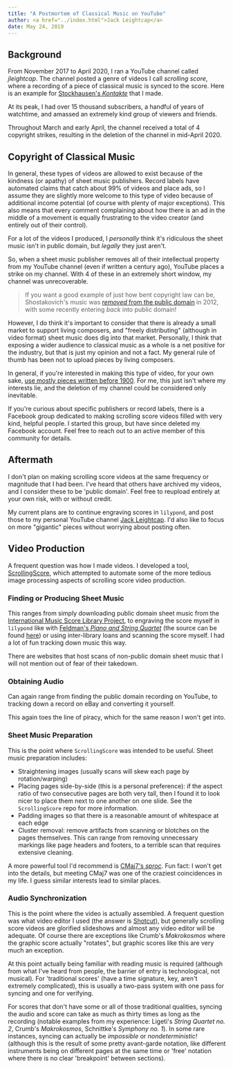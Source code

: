 ```yaml
---
title: "A Postmortem of Classical Music on YouTube"
author: <a href="../index.html">Jack Leightcap</a>
date: May 24, 2019
---
```


## Background
From November 2017 to April 2020, I ran a YouTube channel called *jleightcap*.
The channel posted a genre of videos I call *scrolling score*, where a recording
of a piece of classical music is synced to the score.
Here is an example for [Stockhausen's *Kontakte*](https://youtu.be/l_UHaulsw3M)
that I made.

At its peak, I had over 15 thousand subscribers, a handful of years of
watchtime, and amassed an extremely kind group of viewers and friends.

Throughout March and early April, the channel received a total of 4 copyright strikes,
resulting in the deletion of the channel in mid-April 2020.

## Copyright of Classical Music
In general, these types of videos are allowed to exist because of the kindness
(or apathy) of sheet music publishers.
Record labels have automated claims that catch about 99% of videos and
place ads, so I assume they are slightly more welcome to this type of video
because of additional income potential (of
course with plenty of major exceptions).
This also means that every comment complaining about how there is an ad in the
middle of a movement is equally frustrating to the video creator (and entirely
out of their control).

For a lot of the videos I produced, I *personally* think it's ridiculous the
sheet music isn't in public domain, but *legally* they just aren't.

So, when a sheet music publisher removes all of their intellectual property from
my YouTube channel (even if written a century ago), YouTube places a strike on
my channel.
With 4 of these in an extremely short window, my channel was unrecoverable.

>If you want a good example of just how bent copyright law can be,
>Shostakovich's music was
>[*removed* from the public domain](https://www.wqxr.org/story/182225-prokofiev-and-shostakovich-public-domain-no-more/)
>in 2012, with some recently entering *back* into public domain!

However, I do think it's important to consider that there is already a small
market to support living composers, and "freely distributing" (although in
video format) sheet music does dig into that market.
Personally, I think that exposing a wider audience to classical music as a whole
is a net positive for the industry, but that is just my opinion and not a fact.
My general rule of thumb has been not to upload pieces by living composers.

In general, if you're interested in making this type of video, for your own
sake, <u>use mostly pieces written before 1900</u>.
For me, this just isn't where my interests lie, and the deletion of my channel
could be considered only inevitable.

If you're curious about specific publishers or record labels, there is a
Facebook group dedicated to making scrolling score videos filled with very kind,
helpful people.
I started this group, but have since deleted my Facebook account.
Feel free to reach out to an active member of this community for details.

## Aftermath
I don't plan on making scrolling score videos at the same frequency or magnitude
that I had been.
I've heard that others have archived my videos, and I consider these to be
'public domain'.
Feel free to reupload entirely at your own risk, with or without credit.

My current plans are to continue engraving scores in `lilypond`, and post those
to my personal YouTube channel
[Jack Leightcap](https://www.youtube.com/channel/UCWt1oAwvbU7EQHWlUE9AvsA).
I'd also like to focus on more "gigantic" pieces without worrying
about posting often.

## Video Production
A frequent question was how I made videos.
I developed a tool,
[ScrollingScore](https://github.com/jleightcap/ScrollingScore), which attempted
to automate some of the more tedious image processing aspects of scrolling score video
production.

### Finding or Producing Sheet Music
This ranges from simply downloading public domain sheet music from the
[International Music Score Library Project](https://imslp.org/wiki/Main_Page),
to engraving the score myself in `lilypond` like with [Feldman's *Piano and String
Quartet*](https://youtu.be/TUAxrFQXuO4)
(the source can be found [here](https://github.com/jleightcap/Feldman-PianoStringQuartet))
or using inter-library loans and scanning the score myself.
I had a lot of fun tracking down music this way.

There are websites that host scans of non-public domain sheet music that I
will not mention out of fear of their takedown.

### Obtaining Audio
Can again range from finding the public domain recording on YouTube, to tracking
down a record on eBay and converting it yourself.

This again toes the line of piracy, which for the same reason I won't get into.

### Sheet Music Preparation
This is the point where `ScrollingScore` was intended to be useful.
Sheet music preparation includes:

- Straightening images (usually scans will skew each page by rotation/warping)
- Placing pages side-by-side (this is a personal preference): if the aspect
  ratio of two consecutive pages are both very tall, then I found it to look
  nicer to place them next to one another on one slide.
  See the `ScrollingScore` repo for more information.
- Padding images so that there is a reasonable amount of whitespace at each edge
- Cluster removal: remove artifacts from scanning or blotches on the pages
  themselves.
  This can range from removing unnecessary markings like page headers and footers, to a terrible scan that requires extensive cleaning.

A more powerful tool I'd recommend is
[CMaj7's *sproc*](https://github.com/edwardx999/ScoreProcessor).
Fun fact: I won't get into the details, but meeting CMaj7 was one of the
craziest coincidences in my life.
I guess similar interests lead to similar places.

### Audio Synchronization
This is the point where the video is actually assembled.
A frequent question was what video editor I used (the answer is
[Shotcut](https://www.shotcut.org/)), but generally scrolling score videos are
glorified slideshows and almost any video editor will be adequate.
Of course there are exceptions like Crumb's *Makrokosmos* where the graphic score
actually "rotates", but graphic scores like this are very much an exception.

At this point actually being familiar with reading music is required (although
from what I've heard from people, the barrier of entry is technological, not
musical).
For 'traditional scores' (have a time signature, key, aren't extremely
complicated), this is usually a two-pass system with one pass for syncing and
one for verifying.

For scores that don't have some or all of those traditional qualities, syncing
the audio and score can take as much as thirty times as long as the recording
(notable examples from my experience: Ligeti's *String Quartet no. 2*, Crumb's
*Makrokosmos*, Schnittke's *Symphony no. 1*).
In some rare instances, syncing can actually be *impossible* or
*nondeterministic!* (although this is
the result of some pretty avant-garde notation, like different instruments being
on different pages at the same time or 'free' notation where there is no clear
'breakpoint' between sections).
